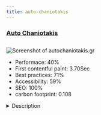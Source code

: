 ```yaml
---
title: auto-chaniotakis
---
```


<div style="height: 3rem">
  <a href="https://autochaniotakis.gr"><h3>Auto Chaniotakis</h3></a>
</div>
<img loading="lazy" src="/images/thumbs/autochaniotakis.gr.jpg" alt="Screenshot of autochaniotakis.gr" />
<ul>
  <li>Performace: 40%</li>
  <li>
    First contentful paint:
    3.70Sec
  </li>
  <li>Best practices: 71%</li>
  <li>Accessibility: 59%</li>
  <li>SEO: 100%</li>
  <li>carbon footprint: 0.108</li>
</ul>
<details>
  <summary>Description</summary>
  <p>Auto Chaniotakis is the leader at selling lubricants and batteries for any kind of cars at the best price.Also,the stock contains the most known companies that produce batteries,such as BOSCH, and many more,and lubricants made by famous associations,such asCASTROL, ARAL, MOTUL and more.The website is built with Joomla 3.9. The responsive ecommerce template Horme 3 by Olympian Themes ,was used in order to create this website. It contains the components Virtuemart eXtplorer, Acymailing  and the modules Maximenu CK, and Custom Filters for VM.</p>
</details>

